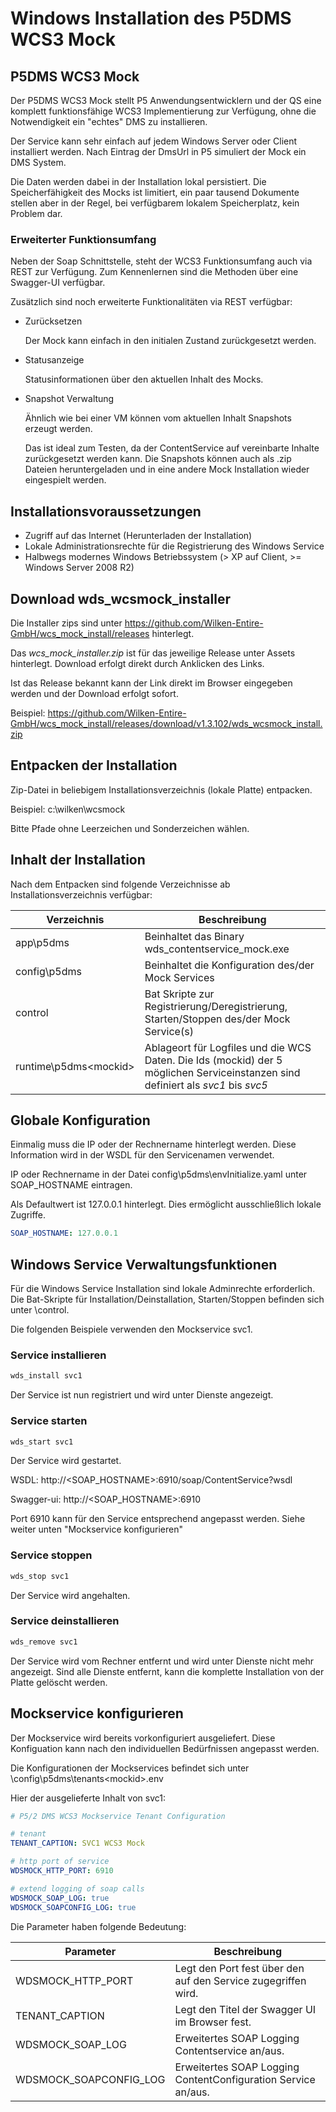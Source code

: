 # Windows Installation des P5DMS WCS3 Mock

## P5DMS WCS3 Mock
Der P5DMS WCS3 Mock stellt P5 Anwendungsentwicklern und der QS eine komplett funktionsfähige WCS3 Implementierung zur Verfügung, ohne die Notwendigkeit ein "echtes" DMS zu installieren.

Der Service kann sehr einfach auf jedem Windows Server oder Client installiert werden. Nach Eintrag der DmsUrl in P5 simuliert der Mock ein DMS System.

Die Daten werden dabei in der Installation lokal persistiert. Die Speicherfähigkeit des Mocks ist limitiert, ein paar tausend Dokumente stellen aber in der Regel, bei verfügbarem lokalem Speicherplatz, kein Problem dar.

### Erweiterter Funktionsumfang
Neben der Soap Schnittstelle, steht der WCS3 Funktionsumfang auch via REST zur Verfügung. Zum Kennenlernen sind die Methoden über eine Swagger-UI verfügbar. 

Zusätzlich sind noch erweiterte Funktionalitäten via REST verfügbar: 

  * Zurücksetzen

    Der Mock kann einfach in den initialen Zustand zurückgesetzt werden.
  * Statusanzeige

    Statusinformationen über den aktuellen Inhalt des Mocks.
  * Snapshot Verwaltung

    Ähnlich wie bei einer VM können vom aktuellen Inhalt Snapshots erzeugt werden.
    
    Das ist ideal zum Testen, da der ContentService auf vereinbarte Inhalte zurückgesetzt werden kann. Die Snapshots können auch als .zip  Dateien heruntergeladen und in eine andere Mock Installation wieder eingespielt werden.



## Installationsvoraussetzungen 
  * Zugriff auf das Internet (Herunterladen der Installation)
  * Lokale Administrationsrechte für die Registrierung des Windows Service 
  * Halbwegs modernes Windows Betriebssystem (> XP auf Client, >= Windows Server 2008 R2)

## Download wds_wcsmock_installer

Die Installer zips sind unter https://github.com/Wilken-Entire-GmbH/wcs_mock_install/releases hinterlegt. 

Das *wcs_mock_installer.zip* ist für das jeweilige Release unter Assets hinterlegt. Download erfolgt direkt durch Anklicken des Links.

Ist das Release bekannt kann der Link direkt im Browser eingegeben werden und der Download erfolgt sofort. 

Beispiel: https://github.com/Wilken-Entire-GmbH/wcs_mock_install/releases/download/v1.3.102/wds_wcsmock_install.zip

## Entpacken der Installation
Zip-Datei in beliebigem Installationsverzeichnis (lokale Platte) entpacken.

Beispiel: c:\wilken\wcsmock 

Bitte Pfade ohne Leerzeichen und Sonderzeichen wählen. 

## Inhalt der Installation 
Nach dem Entpacken sind folgende Verzeichnisse ab Installationsverzeichnis verfügbar: 

Verzeichnis | Beschreibung 
-|-
app\p5dms | Beinhaltet das Binary wds_contentservice_mock.exe
config\p5dms | Beinhaltet die Konfiguration des/der Mock Services
control | Bat Skripte zur Registrierung/Deregistrierung, Starten/Stoppen des/der Mock Service(s)
runtime\p5dms\<mockid> | Ablageort für Logfiles und die WCS Daten. Die Ids (mockid) der 5 möglichen Serviceinstanzen sind definiert als *svc1* bis *svc5*

## Globale Konfiguration
Einmalig muss die IP oder der Rechnername hinterlegt werden. Diese Information wird in der WSDL für den Servicenamen verwendet.

IP oder Rechnername in der Datei config\p5dms\envInitialize.yaml unter SOAP_HOSTNAME eintragen.

Als Defaultwert ist 127.0.0.1 hinterlegt. Dies ermöglicht ausschließlich lokale Zugriffe. 

```yaml
SOAP_HOSTNAME: 127.0.0.1 
```
## Windows Service Verwaltungsfunktionen
Für die Windows Service Installation sind lokale Adminrechte erforderlich. Die Bat-Skripte für Installation/Deinstallation, Starten/Stoppen befinden sich unter \control. 

Die folgenden Beispiele verwenden den Mockservice svc1.

### Service installieren 
```bash
wds_install svc1  
```

Der Service ist nun registriert und wird unter Dienste angezeigt.

### Service starten 
```bash 
wds_start svc1 
```
Der Service wird gestartet.

WSDL: http://<SOAP_HOSTNAME>:6910/soap/ContentService?wsdl

Swagger-ui: http://<SOAP_HOSTNAME>:6910 

Port 6910 kann für den Service entsprechend angepasst werden. Siehe weiter unten "Mockservice konfigurieren"

### Service stoppen
```bash 
wds_stop svc1
```

Der Service wird angehalten. 

### Service deinstallieren
```bash 
wds_remove svc1
``` 

Der Service wird vom Rechner entfernt und wird unter Dienste nicht mehr angezeigt. Sind alle Dienste entfernt, kann die komplette Installation von der Platte gelöscht werden.

## Mockservice konfigurieren
Der Mockservice wird bereits vorkonfiguriert ausgeliefert. Diese Konfiguation kann nach den individuellen Bedürfnissen angepasst werden. 

Die Konfigurationen der Mockservices befindet sich unter \config\p5dms\tenants\<mockid>.env 

Hier der ausgelieferte Inhalt von svc1: 

```yaml
# P5/2 DMS WCS3 Mockservice Tenant Configuration

# tenant 
TENANT_CAPTION: SVC1 WCS3 Mock

# http port of service
WDSMOCK_HTTP_PORT: 6910

# extend logging of soap calls
WDSMOCK_SOAP_LOG: true 
WDSMOCK_SOAPCONFIG_LOG: true
```

Die Parameter haben folgende Bedeutung:

Parameter | Beschreibung 
-|-
WDSMOCK_HTTP_PORT | Legt den Port fest über den auf den Service zugegriffen wird.
TENANT_CAPTION | Legt den Titel der Swagger UI im Browser fest. 
WDSMOCK_SOAP_LOG | Erweitertes SOAP Logging Contentservice an/aus.
WDSMOCK_SOAPCONFIG_LOG | Erweitertes SOAP Logging ContentConfiguration Service an/aus.













